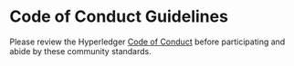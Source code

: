 Code of Conduct Guidelines
==========================

Please review the Hyperledger [Code of Conduct](https://tsc.hyperledger.org/code-of-conduct.html) before participating and abide by these community standards. 
